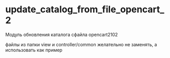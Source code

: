 # update_catalog_from_file_opencart_2
Модуль обновления каталога сфайла opencart2102


файлы из папки view и сontroller/common желательно не заменять, а использовать как пример
